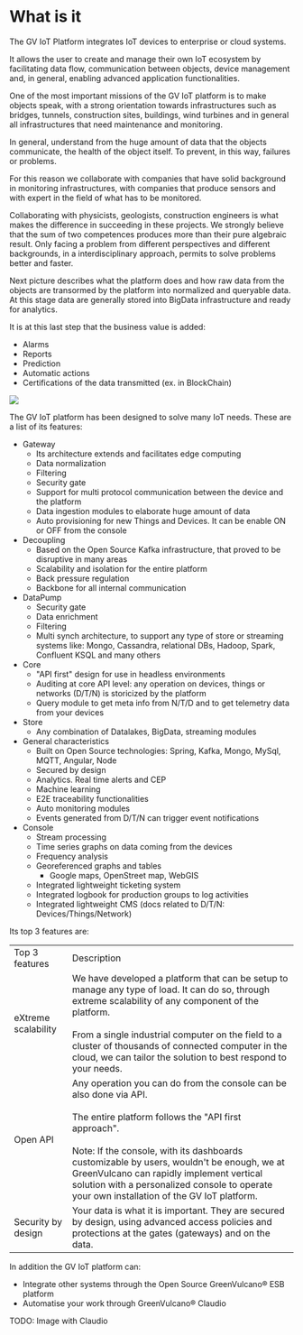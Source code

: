 # What is it 

The GV IoT Platform integrates IoT devices to enterprise or cloud systems.

It allows the user to create and manage their own IoT ecosystem by facilitating
data flow, communication between objects, device management and, in general,
enabling advanced application functionalities.

One of the most important missions of the GV IoT platform is to make objects speak, with a strong orientation towards infrastructures such as bridges, tunnels, construction sites, buildings, wind turbines and in general all infrastructures that need maintenance and monitoring.

In general, understand from the huge amount of data that the objects communicate, the health of the object itself. To prevent, in this way, failures or problems.

For this reason we collaborate with companies that have solid background in monitoring infrastructures, with companies that produce sensors and with expert in the field of what has to be monitored.

Collaborating with physicists, geologists, construction engineers is what makes the difference in succeeding in these projects. We strongly believe that the sum of two competences produces more than their pure algebraic result. Only facing a problem from different perspectives and different backgrounds, in a interdisciplinary approach, permits to solve problems better and faster. 

Next picture describes what the platform does and how raw data from the objects are transormed by the platform into normalized and queryable data.
At this stage data are generally stored into BigData infrastructure and ready for analytics.

It is at this last step that the business value is added:

- Alarms
- Reports
- Prediction
- Automatic actions
- Certifications of the data transmitted (ex. in BlockChain)

<div>
   <img src="{{site.baseurl}}{{site.images}}/what_why_when/images/business_value.png" />
</div>

The GV IoT platform has been designed to solve many IoT needs. These are a list of its features:

* Gateway
    * Its architecture extends and facilitates edge computing
    * Data normalization
    * Filtering
    * Security gate
    * Support for multi protocol communication between the device and the platform
    * Data ingestion modules to elaborate huge amount of data
    * Auto provisioning for new Things and Devices. It can be enable ON or OFF from the console
* Decoupling
    * Based on the Open Source Kafka infrastructure, that proved to be disruptive in many areas
    * Scalability and isolation for the entire platform
    * Back pressure regulation
    * Backbone for all internal communication
* DataPump
    * Security gate
    * Data enrichment
    * Filtering
    * Multi synch architecture, to support any type of store or streaming systems like: Mongo, Cassandra, relational DBs, Hadoop, Spark, Confluent KSQL and many others
* Core
    * "API first" design for use in headless environments
    * Auditing at core API level: any operation on devices, things or networks (D/T/N) is storicized by the platform
    * Query module to get meta info from N/T/D and to get telemetry data from your devices
* Store
    * Any combination of Datalakes, BigData, streaming modules
* General characteristics
    * Built on Open Source technologies: Spring, Kafka, Mongo, MySql, MQTT, Angular, Node
    * Secured by design
    * Analytics. Real time alerts and CEP
    * Machine learning
    * E2E traceability functionalities
    * Auto monitoring modules
    * Events generated from D/T/N can trigger event notifications
* Console
    * Stream processing
    * Time series graphs on data coming from the devices
    * Frequency analysis
    * Georeferenced graphs and tables
        * Google maps, OpenStreet map, WebGIS
    * Integrated lightweight ticketing system
    * Integrated logbook for production groups to log activities
    * Integrated lightweight CMS (docs related to D/T/N: Devices/Things/Network)

Its top 3 features are:

<table>
  <tr>
    <td>Top 3 features</td>
    <td>Description</td>
  </tr>
  <tr>
    <td>eXtreme scalability</td>
    <td>We have developed a platform that can be setup to manage any type of load. It can do so, through extreme scalability of any component of the platform.<br/><br/>From a single industrial computer on the field to a cluster of thousands of connected computer in the cloud, we can tailor the solution to best respond to your needs.</td>
  </tr>
  <tr>
    <td>Open API</td>
    <td>Any operation you can do from the console can be also done via API.<br/><br/>The entire platform follows the "API first approach".<br/><br/>Note: If the console, with its dashboards customizable by users, wouldn't be enough, we at GreenVulcano can rapidly implement vertical solution with a personalized console to operate your own installation of the GV IoT platform.</td>
  </tr>
  <tr>
    <td>Security by design</td>
    <td>Your data is what it is important. They are secured by design, using advanced access policies and protections at the gates (gateways) and on the data.</td>
  </tr>
</table>

In addition the GV IoT platform can:
* Integrate other systems through the Open Source GreenVulcano® ESB platform
* Automatise your work through GreenVulcano® Claudio

TODO: Image with Claudio